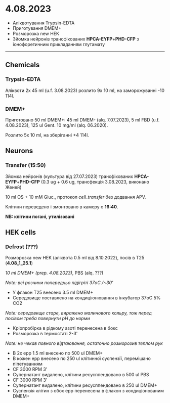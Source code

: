 4.08.2023
==========
- Аліквотування Trypsin-EDTA
- Приготування DMEM+
- Розморозка new HEK
- Зйомка нейронів трансфікованих __HPCA-EYFP__+__PHD-CFP__ з іонофоретичним прикладанням глутамату

---

## Chemicals
### Trypsin-EDTA
Аліквоти 2x 45 ml (u.f. 3.08.2023) розлито 9x 10 ml, на заморожуванні -10 114l.

### DMEM+
Приготовано 50 ml DMEM+: 45 ml DMEM- (alq. 7.07.2023), 5 ml FBD (u.f. 4.08.2023), 125 ul Gent. 10 mg/ml (alq. 06.2020).

Розлито 5x 10 ml, на зберіганні +4 114l.

## Neurons
### Transfer (15:50)
Зйомка нейронів (культура від 27.07.2023) трансфікованих __HPCA-EYFP__+__PHD-CFP__ (0.3 ug + 0.6 ug, трансфекція 3.08.2023, виконано Женей)

10 ml OS + 10 mM Gluc., протокол _cell_transfer_ без додвання APV.

Клітини переведено і змонтовано в камеру о __16:40__.

__NB: клітини погані, утилізовані__

## HEK cells
### Defrost (???)
Розморозка new HEK (аліквота 0.5 ml від 8.10.2022), посів в T25 (__4.08_1_25.1__)

_10 ml DMEM+ (prep. 4.08.2023)_, PBS (alq. ???)

_Note: всі розчини попередньо підігріті 37oC /~30'_

- У флакон T25 внесено 3.5 ml DMEM+
- Середовище поставлено на кондиціюнювання в інкубатор 37oC 5% CO2

_Note: середовище старе, виражено малинового кольру, тож перед посівом треба повернути pH до норми_

- Кріопробірка в рідкому азоті перенесена в бокс
- Розморозка в термостаті 2-3'

_Note: не чекав повного відтаювання, остаточно розморозив теплом рук_

- В 2x epp 1.5 ml внесено по 500 ul DMEM+
- В кожен epp внесено по 250 ul клітинної суспензії, перемішано піпетуванням
- CF 3000 RPM 3'
- Супернатант видалено, клітини ресусппендовано в 500 ul PBS
- CF 3000 RPM 3'
- Супернатант видалено, клітини ресусппендовано в 250 ul DMEM+
- Суспензія клітин з обох epp перенесена в флакон з кондиціонованим DMEM+